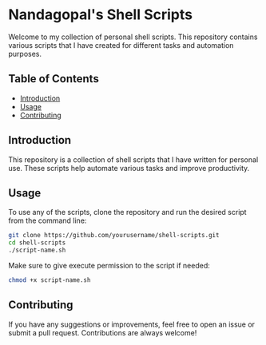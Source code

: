 # Nandagopal's Shell Scripts

Welcome to my collection of personal shell scripts. This repository contains various scripts that I have created for different tasks and automation purposes.

## Table of Contents

- [Introduction](#introduction)
- [Usage](#usage)
- [Contributing](#contributing)

## Introduction

This repository is a collection of shell scripts that I have written for personal use. These scripts help automate various tasks and improve productivity.

## Usage

To use any of the scripts, clone the repository and run the desired script from the command line:

```sh
git clone https://github.com/yourusername/shell-scripts.git
cd shell-scripts
./script-name.sh
```

Make sure to give execute permission to the script if needed:

```sh
chmod +x script-name.sh
```

## Contributing

If you have any suggestions or improvements, feel free to open an issue or submit a pull request. Contributions are always welcome!